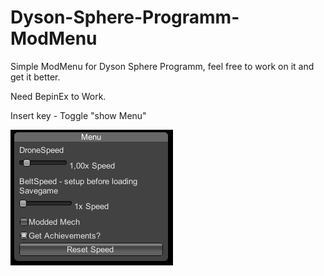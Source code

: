# Dyson-Sphere-Programm-ModMenu


Simple ModMenu for Dyson Sphere Programm, feel free to work on it and get it better.

Need BepinEx to Work.

Insert key - Toggle "show Menu"


<img src="Menu.PNG"/>

